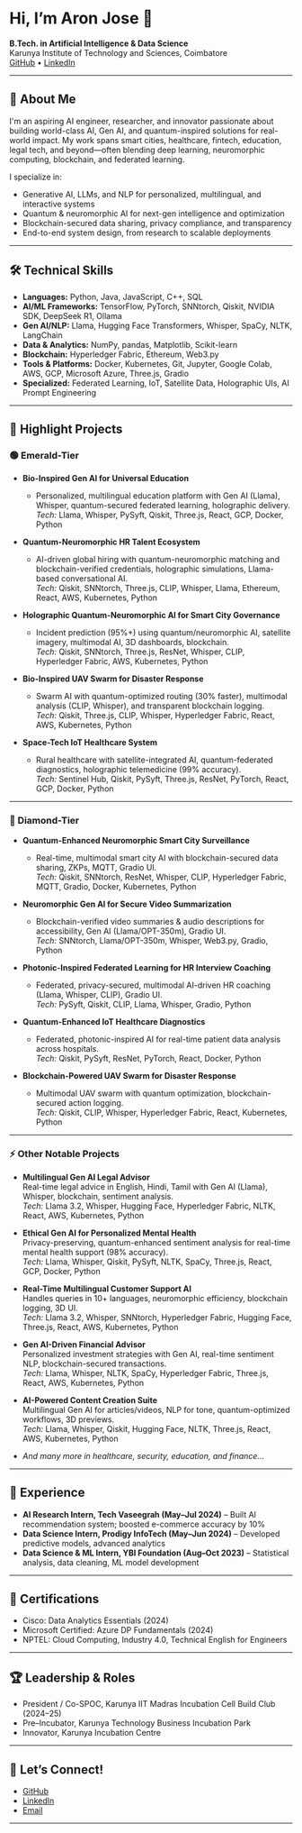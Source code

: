 # Hi, I’m Aron Jose 👋

**B.Tech. in Artificial Intelligence & Data Science**  
Karunya Institute of Technology and Sciences, Coimbatore  
[GitHub](https://github.com/Aronjose001) • [LinkedIn](https://linkedin.com/in/aronjose)

---

## 🚀 About Me

I'm an aspiring AI engineer, researcher, and innovator passionate about building world-class AI, Gen AI, and quantum-inspired solutions for real-world impact. My work spans smart cities, healthcare, fintech, education, legal tech, and beyond—often blending deep learning, neuromorphic computing, blockchain, and federated learning.

I specialize in:
- Generative AI, LLMs, and NLP for personalized, multilingual, and interactive systems
- Quantum & neuromorphic AI for next-gen intelligence and optimization
- Blockchain-secured data sharing, privacy compliance, and transparency
- End-to-end system design, from research to scalable deployments

---

## 🛠️ Technical Skills

- **Languages:** Python, Java, JavaScript, C++, SQL
- **AI/ML Frameworks:** TensorFlow, PyTorch, SNNtorch, Qiskit, NVIDIA SDK, DeepSeek R1, Ollama
- **Gen AI/NLP:** Llama, Hugging Face Transformers, Whisper, SpaCy, NLTK, LangChain
- **Data & Analytics:** NumPy, pandas, Matplotlib, Scikit-learn
- **Blockchain:** Hyperledger Fabric, Ethereum, Web3.py
- **Tools & Platforms:** Docker, Kubernetes, Git, Jupyter, Google Colab, AWS, GCP, Microsoft Azure, Three.js, Gradio
- **Specialized:** Federated Learning, IoT, Satellite Data, Holographic UIs, AI Prompt Engineering

---

## 🌟 Highlight Projects

### 🟢 Emerald-Tier

- **Bio-Inspired Gen AI for Universal Education**
  - Personalized, multilingual education platform with Gen AI (Llama), Whisper, quantum-secured federated learning, holographic delivery.  
  *Tech:* Llama, Whisper, PySyft, Qiskit, Three.js, React, GCP, Docker, Python

- **Quantum-Neuromorphic HR Talent Ecosystem**
  - AI-driven global hiring with quantum-neuromorphic matching and blockchain-verified credentials, holographic simulations, Llama-based conversational AI.  
  *Tech:* Qiskit, SNNtorch, Three.js, CLIP, Whisper, Llama, Ethereum, React, AWS, Kubernetes, Python

- **Holographic Quantum-Neuromorphic AI for Smart City Governance**
  - Incident prediction (95%+) using quantum/neuromorphic AI, satellite imagery, multimodal AI, 3D dashboards, blockchain.  
  *Tech:* Qiskit, SNNtorch, Three.js, ResNet, Whisper, CLIP, Hyperledger Fabric, AWS, Kubernetes, Python

- **Bio-Inspired UAV Swarm for Disaster Response**
  - Swarm AI with quantum-optimized routing (30% faster), multimodal analysis (CLIP, Whisper), and transparent blockchain logging.  
  *Tech:* Qiskit, Three.js, CLIP, Whisper, Hyperledger Fabric, React, AWS, Kubernetes, Python

- **Space-Tech IoT Healthcare System**
  - Rural healthcare with satellite-integrated AI, quantum-federated diagnostics, holographic telemedicine (99% accuracy).  
  *Tech:* Sentinel Hub, Qiskit, PySyft, Three.js, ResNet, PyTorch, React, GCP, Docker, Python

---

### 💎 Diamond-Tier

- **Quantum-Enhanced Neuromorphic Smart City Surveillance**
  - Real-time, multimodal smart city AI with blockchain-secured data sharing, ZKPs, MQTT, Gradio UI.  
  *Tech:* Qiskit, SNNtorch, ResNet, Whisper, CLIP, Hyperledger Fabric, MQTT, Gradio, Docker, Kubernetes, Python

- **Neuromorphic Gen AI for Secure Video Summarization**
  - Blockchain-verified video summaries & audio descriptions for accessibility, Gen AI (Llama/OPT-350m), Gradio UI.  
  *Tech:* SNNtorch, Llama/OPT-350m, Whisper, Web3.py, Gradio, Python

- **Photonic-Inspired Federated Learning for HR Interview Coaching**
  - Federated, privacy-secured, multimodal AI-driven HR coaching (Llama, Whisper, CLIP), Gradio UI.  
  *Tech:* PySyft, Qiskit, CLIP, Llama, Whisper, Gradio, Python

- **Quantum-Enhanced IoT Healthcare Diagnostics**
  - Federated, photonic-inspired AI for real-time patient data analysis across hospitals.  
  *Tech:* Qiskit, PySyft, ResNet, PyTorch, React, Docker, Python

- **Blockchain-Powered UAV Swarm for Disaster Response**
  - Multimodal UAV swarm with quantum optimization, blockchain-secured action logging.  
  *Tech:* Qiskit, CLIP, Whisper, Hyperledger Fabric, React, Kubernetes, Python

---

### ⚡ Other Notable Projects

- **Multilingual Gen AI Legal Advisor**  
  Real-time legal advice in English, Hindi, Tamil with Gen AI (Llama), Whisper, blockchain, sentiment analysis.  
  *Tech:* Llama 3.2, Whisper, Hugging Face, Hyperledger Fabric, NLTK, React, AWS, Kubernetes, Python

- **Ethical Gen AI for Personalized Mental Health**  
  Privacy-preserving, quantum-enhanced sentiment analysis for real-time mental health support (98% accuracy).  
  *Tech:* Llama, Whisper, Qiskit, PySyft, NLTK, SpaCy, Three.js, React, GCP, Docker, Python

- **Real-Time Multilingual Customer Support AI**  
  Handles queries in 10+ languages, neuromorphic efficiency, blockchain logging, 3D UI.  
  *Tech:* Llama 3.2, Whisper, SNNtorch, Hyperledger Fabric, Hugging Face, Three.js, React, AWS, Kubernetes, Python

- **Gen AI-Driven Financial Advisor**  
  Personalized investment strategies with Gen AI, real-time sentiment NLP, blockchain-secured transactions.  
  *Tech:* Llama, Whisper, NLTK, SpaCy, Hyperledger Fabric, Three.js, React, AWS, Kubernetes, Python

- **AI-Powered Content Creation Suite**  
  Multilingual Gen AI for articles/videos, NLP for tone, quantum-optimized workflows, 3D previews.  
  *Tech:* Llama, Whisper, Qiskit, Hugging Face, NLTK, Three.js, React, AWS, Kubernetes, Python

- _And many more in healthcare, security, education, and finance…_

---

## 💼 Experience

- **AI Research Intern, Tech Vaseegrah (May–Jul 2024)** – Built AI recommendation system; boosted e-commerce accuracy by 10%
- **Data Science Intern, Prodigy InfoTech (May–Jun 2024)** – Developed predictive models, advanced analytics
- **Data Science & ML Intern, YBI Foundation (Aug–Oct 2023)** – Statistical analysis, data cleaning, ML model development

---

## 🏅 Certifications

- Cisco: Data Analytics Essentials (2024)
- Microsoft Certified: Azure DP Fundamentals (2024)
- NPTEL: Cloud Computing, Industry 4.0, Technical English for Engineers

---

## 🏆 Leadership & Roles

- President / Co-SPOC, Karunya IIT Madras Incubation Cell Build Club (2024–25)
- Pre–Incubator, Karunya Technology Business Incubation Park
- Innovator, Karunya Incubation Centre

---

## 🌱 Let’s Connect!

- [GitHub](https://github.com/aronjose2005)
- [LinkedIn](https://linkedin.com/in/aron-jose001)
- [Email](mailto:aronjose@karunya.edu.in) 

---


